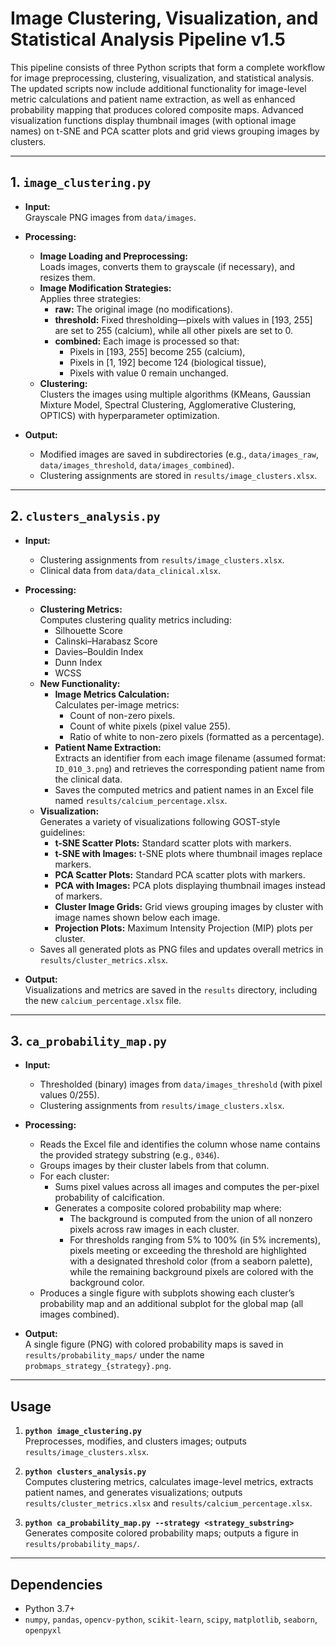 # Image Clustering, Visualization, and Statistical Analysis Pipeline v1.5

This pipeline consists of three Python scripts that form a complete workflow for image preprocessing, clustering, visualization, and statistical analysis. The updated scripts now include additional functionality for image-level metric calculations and patient name extraction, as well as enhanced probability mapping that produces colored composite maps. Advanced visualization functions display thumbnail images (with optional image names) on t-SNE and PCA scatter plots and grid views grouping images by clusters.

---

## 1. `image_clustering.py`

- **Input:**  
  Grayscale PNG images from `data/images`.

- **Processing:**  
  - **Image Loading and Preprocessing:**  
    Loads images, converts them to grayscale (if necessary), and resizes them.
  - **Image Modification Strategies:**  
    Applies three strategies:
    - **raw:** The original image (no modifications).
    - **threshold:** Fixed thresholding—pixels with values in [193, 255] are set to 255 (calcium), while all other pixels are set to 0.
    - **combined:** Each image is processed so that:
      - Pixels in [193, 255] become 255 (calcium),
      - Pixels in [1, 192] become 124 (biological tissue),
      - Pixels with value 0 remain unchanged.
  - **Clustering:**  
    Clusters the images using multiple algorithms (KMeans, Gaussian Mixture Model, Spectral Clustering, Agglomerative Clustering, OPTICS) with hyperparameter optimization.

- **Output:**  
  - Modified images are saved in subdirectories (e.g., `data/images_raw`, `data/images_threshold`, `data/images_combined`).
  - Clustering assignments are stored in `results/image_clusters.xlsx`.

---

## 2. `clusters_analysis.py`

- **Input:**  
  - Clustering assignments from `results/image_clusters.xlsx`.  
  - Clinical data from `data/data_clinical.xlsx`.

- **Processing:**  
  - **Clustering Metrics:**  
    Computes clustering quality metrics including:
    - Silhouette Score
    - Calinski–Harabasz Score
    - Davies–Bouldin Index
    - Dunn Index
    - WCSS
  - **New Functionality:**  
    - **Image Metrics Calculation:**  
      Calculates per-image metrics:
      - Count of non-zero pixels.
      - Count of white pixels (pixel value 255).
      - Ratio of white to non-zero pixels (formatted as a percentage).
    - **Patient Name Extraction:**  
      Extracts an identifier from each image filename (assumed format: `ID_010_3.png`) and retrieves the corresponding patient name from the clinical data.
    - Saves the computed metrics and patient names in an Excel file named `results/calcium_percentage.xlsx`.
  - **Visualization:**  
    Generates a variety of visualizations following GOST-style guidelines:
    - **t-SNE Scatter Plots:** Standard scatter plots with markers.
    - **t-SNE with Images:** t-SNE plots where thumbnail images replace markers.
    - **PCA Scatter Plots:** Standard PCA scatter plots with markers.
    - **PCA with Images:** PCA plots displaying thumbnail images instead of markers.
    - **Cluster Image Grids:** Grid views grouping images by cluster with image names shown below each image.
    - **Projection Plots:** Maximum Intensity Projection (MIP) plots per cluster.
  - Saves all generated plots as PNG files and updates overall metrics in `results/cluster_metrics.xlsx`.

- **Output:**  
  Visualizations and metrics are saved in the `results` directory, including the new `calcium_percentage.xlsx` file.

---

## 3. `ca_probability_map.py`

- **Input:**  
  - Thresholded (binary) images from `data/images_threshold` (with pixel values 0/255).  
  - Clustering assignments from `results/image_clusters.xlsx`.

- **Processing:**  
  - Reads the Excel file and identifies the column whose name contains the provided strategy substring (e.g., `0346`).
  - Groups images by their cluster labels from that column.
  - For each cluster:
    - Sums pixel values across all images and computes the per-pixel probability of calcification.
    - Generates a composite colored probability map where:
      - The background is computed from the union of all nonzero pixels across raw images in each cluster.
      - For thresholds ranging from 5% to 100% (in 5% increments), pixels meeting or exceeding the threshold are highlighted with a designated threshold color (from a seaborn palette), while the remaining background pixels are colored with the background color.
  - Produces a single figure with subplots showing each cluster’s probability map and an additional subplot for the global map (all images combined).

- **Output:**  
  A single figure (PNG) with colored probability maps is saved in `results/probability_maps/` under the name `probmaps_strategy_{strategy}.png`.

---

## Usage

1. **`python image_clustering.py`**  
   Preprocesses, modifies, and clusters images; outputs `results/image_clusters.xlsx`.

2. **`python clusters_analysis.py`**  
   Computes clustering metrics, calculates image-level metrics, extracts patient names, and generates visualizations; outputs `results/cluster_metrics.xlsx` and `results/calcium_percentage.xlsx`.

3. **`python ca_probability_map.py --strategy <strategy_substring>`**  
   Generates composite colored probability maps; outputs a figure in `results/probability_maps/`.

---

## Dependencies

- Python 3.7+
- `numpy`, `pandas`, `opencv-python`, `scikit-learn`, `scipy`, `matplotlib`, `seaborn`, `openpyxl`
